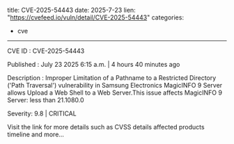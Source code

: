  
title: CVE-2025-54443
date: 2025-7-23
lien: "https://cvefeed.io/vuln/detail/CVE-2025-54443"
categories:
  - cve
---

CVE ID : CVE-2025-54443

Published :  July 23
2025
6:15 a.m. | 4 hours
40 minutes ago

Description : Improper Limitation of a Pathname to a Restricted Directory ('Path Traversal') vulnerability in Samsung Electronics MagicINFO 9 Server allows Upload a Web Shell to a Web Server.This issue affects MagicINFO 9 Server: less than 21.1080.0

Severity: 9.8 | CRITICAL

Visit the link for more details
such as CVSS details
affected products
timeline
and more...

